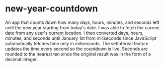 # new-year-countdown
An app that counts down how many days, hours, minutes, and seconds left until the new year starting from today's date. I was able to fetch the current date from any user's current location. I then converted days, hours, minutes, and seconds until January 1st from miliseconds since JavaScript automatically fetches time only in miliseconds. The setInterval feature updates the time every second so the countdown is live. Seconds are rounded to the nearest ten since the original result was in the form of a decimal integer. 
